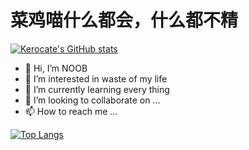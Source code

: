 <h1>菜鸡喵什么都会，什么都不精</h1>
  
[![Kerocate's GitHub stats](https://github-readme-stats.vercel.app/api?username=kerocate&count_private=true&show_icons=true)](https://github.com/kerocate/github-readme-stats)

- 👋 Hi, I’m NOOB
- 👀 I’m interested in waste of my life
- 🌱 I’m currently learning every thing
- 💞️ I’m looking to collaborate on ...
- 📫 How to reach me ...

<!---
kerocate/kerocate is a ✨ special ✨ repository because its `README.md` (this file) appears on your GitHub profile.
You can click the Preview link to take a look at your changes.
--->

[![Top Langs](https://github-readme-stats.vercel.app/api/top-langs/?username=kerocate&langs_count=10)](https://github.com/kerocate/github-readme-stats)
